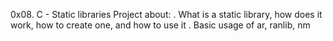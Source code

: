 0x08. C - Static libraries
Project about:
. What is a static library, how does it work, how to create one, and how to use it
. Basic usage of ar, ranlib, nm
